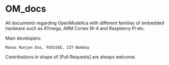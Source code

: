 # OM_docs
All documents regarding OpenModelica with different families of embedded hardware 
such as ATmega, ARM Cortex M-4 and Raspberry Pi etc.

Main developers:

    Manas Ranjan Das, FOSSSEE, IIT-Bombay

Contributions in shape of [Pull Requests] are always welcome.
